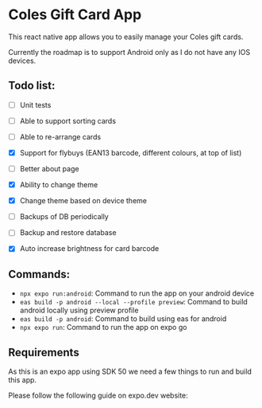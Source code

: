 

# Coles Gift Card App

This react native app allows you to easily manage your Coles gift cards. 

Currently the roadmap is to support Android only as I do not have any IOS devices.

## Todo list:
- [ ] Unit tests
- [ ] Able to support sorting cards
- [ ] Able to re-arrange cards
- [X] Support for flybuys (EAN13 barcode, different colours, at top of list)
- [ ] Better about page
- [x] Ability to change theme
- [x] Change theme based on device theme
- [ ] Backups of DB periodically
- [ ] Backup and restore database
- [x] Auto increase brightness for card barcode

 
## Commands:
- `npx expo run:android`: Command to run the app on your android device
- `eas build -p android --local --profile preview`: Command to build android locally using preview profile
- `eas build -p android`: Command to build using eas for android
- `npx expo run`: Command to run the app on expo go


## Requirements

As this is an expo app using SDK 50 we need a few things to run and build this app. 

Please follow the following guide on expo.dev website: 


